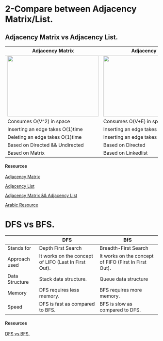 # 2-Compare between Adjacency Matrix/List.
## Adjacency Matrix vs Adjacency List.

|Adjacency Matrix|Adjacency List                                  |
|----------------|------------------------------------------------|
|<img src="https://www.wisdomjobs.com/tutorials/adjacency-matrix.png" alt="" width="300" height="200" />|<img src="https://www.researchgate.net/profile/Yueping-Li/publication/228563151/figure/fig1/AS:301851523207168@1448978419114/An-example-of-graph-and-its-adjacency-list.png" alt="" width="300" height="200" />|
|Consumes O(V^2) in space|Consumes O(V+E) in space                |
|Inserting an edge takes O(1)time|Inserting an edge takes O(1)time|
|Deleting an edge takes O(1)time|Inserting an edge takes O(E)time |
|Based on Directed && Undirected      |Based on  Directed         |
|Based on Matrix      |Based on Linkedlist                        |


#### Resources

[Adjacency Matrix](https://www.wisdomjobs.com/e-university/data-structures-tutorial-290/adjacency-matrix-7322.html)

[Adjacency List](https://www.pythonpool.com/adjacency-list-python/)

[Adjacency Matrix && Adjacency List](https://www.youtube.com/watch?v=NaV03tiHTQw)

[Arabic Resource](https://youtu.be/SuGTr-TPfnc)

# DFS vs BFS.

|            |DFS             |BfS         |
|------------|----------------|------------|
|Stands for|Depth First Search|Breadth-First Search|
|Approach used|It works on the concept of LIFO (Last In First Out).|It works on the concept of FIFO (First In First Out).|
|Data Structure|Stack data structure.|Queue data structure|
|Memory|DFS requires less memory.|BFS requires more memory.|
|Speed|DFS is fast as compared to BFS.|BFS is slow as compared to DFS.|

#### Resources

[DFS vs BFS.](https://www.geeksforgeeks.org/difference-between-bfs-and-dfs/)

